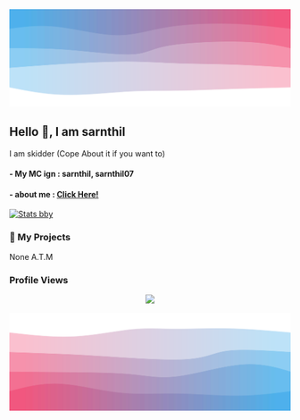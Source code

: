 <img src="/top.svg"/>

## Hello 👋, I am sarnthil

I am skidder (Cope About it if you want to)

#### - My MC ign : sarnthil, sarnthil07
#### - about me : [Click Here!](https://pornhub.com/gay)
[![Stats bby](https://github-readme-stats.vercel.app/api?username=Vitalasy&theme=nightowl)](https://github.com/anuraghazra/github-readme-stats)             
### 🚀 My Projects
None A.T.M
### Profile Views
<p align="center">
  <img src="https://count.getloli.com/get/@Vitalasy?theme=gelbooru" />
</p>

<img src="/bottom.svg"/>
